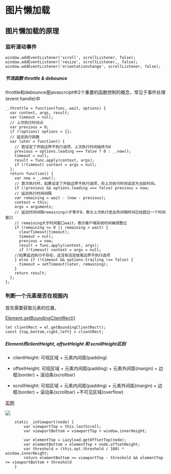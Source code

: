 #  图片懒加载

## 图片懒加载的原理


### 监听滚动事件




```
window.addEventListener('scroll', scrollListener, false);
window.addEventListener('resize', scrollListener,, false);
window.addEventListener('orientationchange', scrollListener, false);
```

##### 节流函数 throttle & debounce

throttle和debounce是javascrcipt中2个重要的函数控制的概念，常见于事件处理(event handle)中

```
_.throttle = function(func, wait, options) {
  var context, args, result;
  var timeout = null;
  // 上次执行时间点
  var previous = 0;
  if (!options) options = {};
  // 延迟执行函数
  var later = function() {
    // 若设定了开始边界不执行选项，上次执行时间始终为0
    previous = options.leading === false ? 0 : _.now();
    timeout = null;
    result = func.apply(context, args);
    if (!timeout) context = args = null;
  };
  return function() {
    var now = _.now();
    // 首次执行时，如果设定了开始边界不执行选项，将上次执行时间设定为当前时间。
    if (!previous && options.leading === false) previous = now;
    // 延迟执行时间间隔
    var remaining = wait - (now - previous);
    context = this;
    args = arguments;
    // 延迟时间间隔remaining小于等于0，表示上次执行至此所间隔时间已经超过一个时间窗口
    // remaining大于时间窗口wait，表示客户端系统时间被调整过
    if (remaining <= 0 || remaining > wait) {
      clearTimeout(timeout);
      timeout = null;
      previous = now;
      result = func.apply(context, args);
      if (!timeout) context = args = null;
    //如果延迟执行不存在，且没有设定结尾边界不执行选项
    } else if (!timeout && options.trailing !== false) {
      timeout = setTimeout(later, remaining);
    }
    return result;
  };
};
```

### 判断一个元素是否在视图内

首先需要获取元素的位置，

[Element.getBoundingClientRect()](https://developer.mozilla.org/zh-CN/docs/Web/API/Element/getBoundingClientRect)

```
let clientRect = el.getBoundingClientRect();
const {top,bottom,right,left} = clientRect;
```

##### Element的clientHeight, offsetHeight  和 scrollHeight区别

- clientHeight: 可视区域 + 元素内间距(padding)

- offsetHeight: 可视区域 + 元素内间距(padding) + 元素外间距(margin) + 边框(border) + 滚动条(scrollbar)

- scrollHeight: 可视区域 + 元素内间距(padding) + 元素外间距(margin) + 边框(border) + 滚动条(scrollbar) +不可见区域(overflow)

[实例](http://stackoverflow.com/questions/22675126/what-is-offsetheight-clientheight-scrollheight)

![](http://pic002.cnblogs.com/images/2011/85285/2011102915280329.jpg)


```
    static _inViewport(node) {
        var viewportTop = this.lastScroll;
        var viewportBottom = viewportTop + window.innerHeight;

        var elementTop = Lazyload.getOffsetTop(node);
        var elementBottom = elementTop + node.offsetHeight;
        var threshold = (this.opt.threshold / 100) * window.innerHeight;
        return elementBottom >= viewportTop - threshold && elementTop <= viewportBottom + threshold
    }
```
